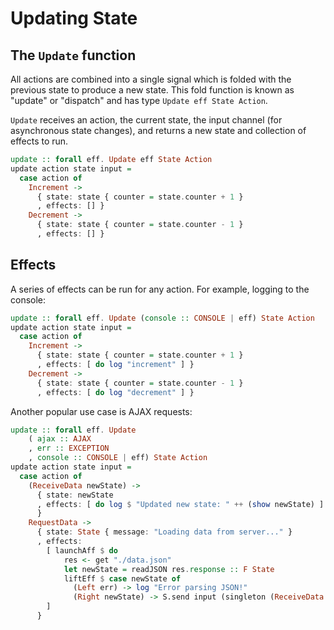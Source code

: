 # Updating State

## The `Update` function

All actions are combined into a single signal which is folded with the previous
state to produce a new state. This fold function is known as "update" or
"dispatch" and has type `Update eff State Action`.

`Update` receives an action, the current state, the input channel (for
asynchronous state changes), and returns a new state and collection of
effects to run.

```purescript
update :: forall eff. Update eff State Action
update action state input =
  case action of
    Increment ->
      { state: state { counter = state.counter + 1 }
      , effects: [] }
    Decrement ->
      { state: state { counter = state.counter - 1 }
      , effects: [] }
```

## Effects

A series of effects can be run for any action. For example, logging to the
console:

```purescript
update :: forall eff. Update (console :: CONSOLE | eff) State Action
update action state input =
  case action of
    Increment ->
      { state: state { counter = state.counter + 1 }
      , effects: [ do log "increment" ] }
    Decrement ->
      { state: state { counter = state.counter - 1 }
      , effects: [ do log "decrement" ] }
```

Another popular use case is AJAX requests:

```purescript
update :: forall eff. Update
    ( ajax :: AJAX
    , err :: EXCEPTION
    , console :: CONSOLE | eff) State Action
update action state input =
  case action of
    (ReceiveData newState) ->
      { state: newState
      , effects: [ do log $ "Updated new state: " ++ (show newState) ]
      }
    RequestData ->
      { state: State { message: "Loading data from server..." }
      , effects:
        [ launchAff $ do
            res <- get "./data.json"
            let newState = readJSON res.response :: F State
            liftEff $ case newState of
              (Left err) -> log "Error parsing JSON!"
              (Right newState) -> S.send input (singleton (ReceiveData newState))
        ]
      }
```
